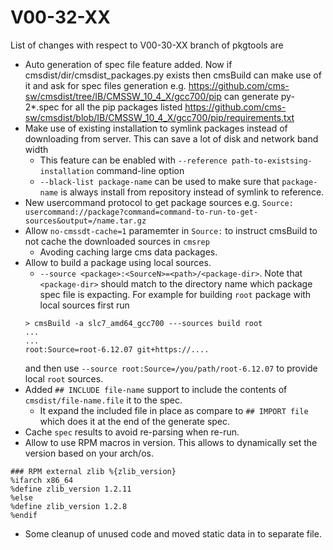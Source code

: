 V00-32-XX
=========

List of changes with respect to V00-30-XX branch of pkgtools are
 
- Auto generation of spec file feature added. Now if cmsdist/dir/cmsdist_packages.py exists then cmsBuild can make use of it and ask for spec files generation e.g. https://github.com/cms-sw/cmsdist/tree/IB/CMSSW_10_4_X/gcc700/pip can generate py-2*.spec for all the pip packages listed https://github.com/cms-sw/cmsdist/blob/IB/CMSSW_10_4_X/gcc700/pip/requirements.txt
- Make use of existing installation to symlink packages instead of downloading from server. This can save a lot of disk and network band width
  - This feature can be enabled with `--reference path-to-existsing-installation` command-line option
  - `--black-list package-name` can be used to make sure that `package-name` is always install from repository instead of symlink to reference.
- New usercommand protocol to get package sources e.g. `Source: usercommand://package?command=command-to-run-to-get-sources&output=/name.tar.gz`
- Allow `no-cmssdt-cache=1` paramemter in `Source:` to instruct cmsBuild to not cache the downloaded sources in `cmsrep`
  - Avoding caching large cms data packages.
- Allow to build a package using local sources.
  - `--source <package>:<SourceN>=<path>/<package-dir>`. Note that `<package-dir>` should match to the directory name which package spec file is expacting. For example for building `root` package with local sources first run
  ```
  > cmsBuild -a slc7_amd64_gcc700 ---sources build root
  ...
  ...
  root:Source=root-6.12.07 git+https://....
  ```
  and then use `--source root:Source=/you/path/root-6.12.07` to provide local `root` sources.
- Added `## INCLUDE file-name` support to include the contents of `cmsdist/file-name.file` it to the spec.
  - It expand the included file in place as compare to `## IMPORT file` which does it at the end of the generate spec.
- Cache `spec` results to avoid re-parsing when re-run. 
- Allow to use RPM macros in version. This allows to dynamically set the version based on your arch/os.
```
### RPM external zlib %{zlib_version}
%ifarch x86_64
%define zlib_version 1.2.11
%else
%define zlib_version 1.2.8
%endif
```
- Some cleanup of unused code and moved static data in to separate file.
